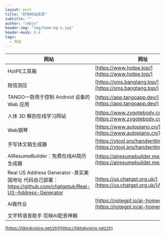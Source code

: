 ```yaml
---
layout: post
title: "好用网站收录"
subtitle: ""
author: "cmbjx"
header-img: "img/home-bg-o.jpg"
header-mask: 0.4
tags:
  - 网站
---
```



<b>网站</b>     | <b>网址</b>
-------- | -----
HotPE工具箱    | [https://www.hotpe.top/](https://www.hotpe.top/)
短信测压  | [https://sms.bangtang.top/](https://sms.bangtang.top/)
TANGO一款用于控制 Android 设备的 Web 应用| [https://app.tangoapp.dev/](https://app.tangoapp.dev/)
人体 3D 解剖在线学习网站 | [https://www.zygotebody.com/](https://www.zygotebody.com/)
Web钢琴 | [https://www.autopiano.cn/](https://www.autopiano.cn/)
手写体文稿生成器 | [https://vtool.pro/handwriting/index.html](https://vtool.pro/handwriting/index.html)
AIResumeBuilder：免费在线AI简历生成器 | [https://airesumebuilder.me/zh-CN](https://airesumebuilder.me/zh-CN)
Real US Address Generator-真实美国地址 代码自己部署：https://github.com/chatgptuk/Real-US-Address-Generator | [https://us.chatgpt.org.uk/](https://us.chatgpt.org.uk/)Ai
Ai做作业 | [https://notegpt.io/ai-homework-helper](https://notegpt.io/ai-homework-helper)
文字转语音助手 剪映AI配音神器 | 
[https://tiktokvoice.net/zh](https://tiktokvoice.net/zh)

